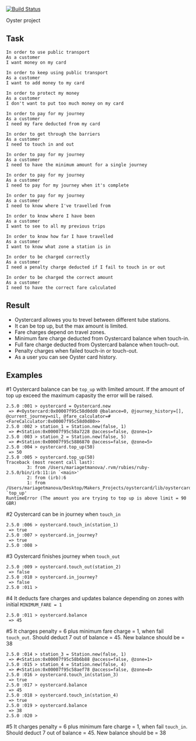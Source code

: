 [![Build Status](https://travis-ci.org/MaryDomashneva/oystercard.svg?branch=master)](https://travis-ci.org/MaryDomashneva/oystercard)

Oyster project

## Task
```
In order to use public transport
As a customer
I want money on my card

In order to keep using public transport
As a customer
I want to add money to my card

In order to protect my money
As a customer
I don't want to put too much money on my card

In order to pay for my journey
As a customer
I need my fare deducted from my card

In order to get through the barriers
As a customer
I need to touch in and out

In order to pay for my journey
As a customer
I need to have the minimum amount for a single journey

In order to pay for my journey
As a customer
I need to pay for my journey when it's complete

In order to pay for my journey
As a customer
I need to know where I've travelled from

In order to know where I have been
As a customer
I want to see to all my previous trips

In order to know how far I have travelled
As a customer
I want to know what zone a station is in

In order to be charged correctly
As a customer
I need a penalty charge deducted if I fail to touch in or out

In order to be charged the correct amount
As a customer
I need to have the correct fare calculated
```


## Result
* Oystercard allowes you to trevel between different tube stations.
* It can be top up, but the max amount is limited.
* Fare charges depend on travel zones.
* Minimum fare charge deducted from Oystercard balance when touch-in.
* Full fare charge deducted from Oystercard balance when touch-out.
* Penalty charges when failed touch-in or touch-out.
* As a user you can see Oyster card history.

## Examples
#1 Oystercard balance can be ```top_up``` with limited amount.
If the amount of top up exceed the maximum capasity the error will be raised.
```
2.5.0 :001 > oystercard = Oystercard.new
 => #<Oystercard:0x00007f95c58d0dd0 @balance=0, @journey_history=[], @current_journey=nil, @fare_calculator=#<FareCalculator:0x00007f95c58d0d80>> 
2.5.0 :002 > station_1 = Station.new(false, 1)
 => #<Station:0x00007f95c58a7228 @access=false, @zone=1> 
2.5.0 :003 > station_2 = Station.new(false, 5)
 => #<Station:0x00007f95c5886870 @access=false, @zone=5> 
2.5.0 :004 > oystercard.top_up(50)
 => 50 
2.5.0 :005 > oystercard.top_up(50)
Traceback (most recent call last):
        3: from /Users/mariagetmanova/.rvm/rubies/ruby-2.5.0/bin/irb:11:in `<main>'
        2: from (irb):6
        1: from /Users/mariagetmanova/Desktop/Makers_Projects/oystercard/lib/oystercard.rb:25:in `top_up'
RuntimeError (The amount you are trying to top up is above limit = 90 GBR)
```
#2 Oystercard can be in journey when ```touch_in```
```
2.5.0 :006 > oystercard.touch_in(station_1)
 => true 
2.5.0 :007 > oystercard.in_journey?
 => true 
2.5.0 :008 > 
```
#3 Oystercard finishes journey when ```touch_out```
```
2.5.0 :009 > oystercard.touch_out(station_2)
 => false 
2.5.0 :010 > oystercard.in_journey?
 => false 
2.5.0 :011 > 
```
#4 It deducts fare charges and updates balance depending on zones with initial ```MINIMUM_FARE = 1```
```
2.5.0 :011 > oystercard.balance
 => 45 
```
#5 It charges penalty = 6 plus minimum fare charge = 1, when fail ```touch_out```. Should deduct 7 out of balance = 45. New balance should be = 38
```
2.5.0 :014 > station_3 = Station.new(false, 1)
 => #<Station:0x00007f95c58b6b88 @access=false, @zone=1> 
2.5.0 :015 > station_4 = Station.new(false, 4)
 => #<Station:0x00007f95c58aef78 @access=false, @zone=4> 
2.5.0 :016 > oystercard.touch_in(station_3)
 => true 
2.5.0 :017 > oystercard.balance
 => 45 
2.5.0 :018 > oystercard.touch_in(station_4)
 => true 
2.5.0 :019 > oystercard.balance
 => 38 
2.5.0 :020 > 
```
#5 It charges penalty = 6 plus minimum fare charge = 1, when fail ```touch_in```. Should deduct 7 out of balance = 45. New balance should be = 38
